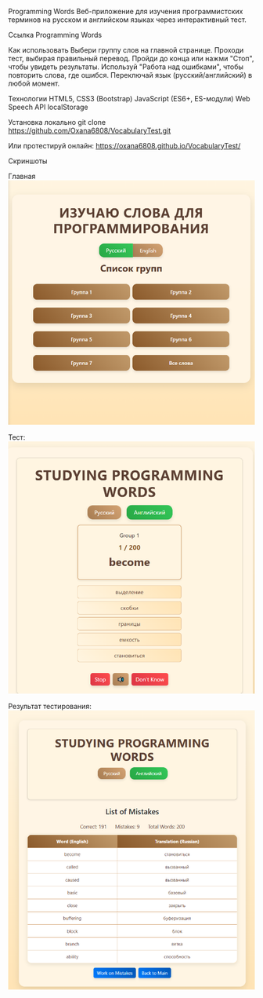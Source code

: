 Programming Words
Веб-приложение для изучения программистских терминов на русском и английском языках через интерактивный тест.

Ссылка
Programming Words

Как использовать
Выбери группу слов на главной странице.
Проходи тест, выбирая правильный перевод.
Пройди до конца или нажми "Стоп", чтобы увидеть результаты.
Используй "Работа над ошибками", чтобы повторить слова, где ошибся.
Переключай язык (русский/английский) в любой момент.

Технологии
HTML5, 
CSS3 (Bootstrap)
JavaScript (ES6+, ES-модули)
Web Speech API
localStorage

Установка локально
git clone https://github.com/Oxana6808/VocabularyTest.git

Или протестируй онлайн:
https://oxana6808.github.io/VocabularyTest/


Скриншоты

Главная
![img.png](img.png)

Тест:
![img_1.png](img_1.png)

Результат тестирования:
![img_2.png](img_2.png)

